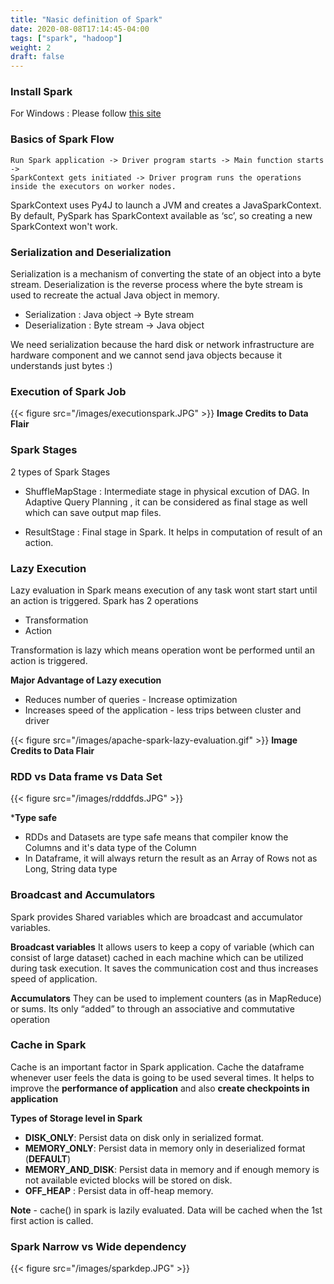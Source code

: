 ```yaml
---
title: "Nasic definition of Spark"
date: 2020-08-08T17:14:45-04:00
tags: ["spark", "hadoop"]
weight: 2
draft: false
---
```


### Install Spark 
For Windows : Please follow [this site](https://phoenixnap.com/kb/install-spark-on-windows-10)

### Basics of Spark Flow 
```
Run Spark application -> Driver program starts -> Main function starts ->  
SparkContext gets initiated -> Driver program runs the operations inside the executors on worker nodes.
```

SparkContext uses Py4J to launch a JVM and creates a JavaSparkContext. 
By default, PySpark has SparkContext available as ‘sc’, so creating a new SparkContext won't work.


### Serialization and Deserialization
Serialization is a mechanism of converting the state of an object into a byte stream. Deserialization is the reverse process where the byte stream is used to recreate the actual Java object in memory.

- Serialization   : Java object -> Byte stream
- Deserialization : Byte stream -> Java object

We need serialization because the hard disk or network infrastructure are hardware component and we cannot send java objects because it understands just bytes :)


### Execution of Spark Job 

{{< figure src="/images/executionspark.JPG" >}}
**Image Credits to Data Flair**


### Spark Stages 
2 types of Spark Stages
- ShuffleMapStage   :   Intermediate stage in physical excution of DAG. 
                        In Adaptive Query Planning , it can be considered as final stage as well which can save output map files.
                        
- ResultStage       :   Final stage in Spark. It helps in computation of result of an action.

### Lazy Execution 

Lazy evaluation in Spark means execution of any task wont start start until an action is triggered.
Spark has 2 operations
- Transformation
- Action

Transformation is lazy which means operation wont be performed until an action is triggered.

**Major Advantage of Lazy execution**
- Reduces number of queries - Increase optimization
- Increases speed of the application - less trips between cluster and driver

{{< figure src="/images/apache-spark-lazy-evaluation.gif" >}}
**Image Credits to Data Flair**

### RDD vs Data frame vs Data Set 

{{< figure src="/images/rdddfds.JPG" >}}

***Type safe**
- RDDs and Datasets are type safe means that compiler know the Columns and it's data type of the Column
- In Dataframe, it will always return the result as an Array of Rows not as Long, String data type

### Broadcast and Accumulators 
Spark provides Shared variables which are broadcast and accumulator variables.

**Broadcast variables**
It allows users to keep a copy of variable (which can consist of large dataset) cached in each machine which can be utilized during task execution.
It saves the communication cost and thus increases speed of application.

**Accumulators**
They can be used to implement counters (as in MapReduce) or sums. 
Its only “added” to through an associative and commutative operation



### Cache in Spark  
Cache is an important factor in Spark application. 
Cache the dataframe whenever user feels the data is going to be used several times.
It helps to improve the **performance of application** and also **create checkpoints in application**

**Types of Storage level in Spark**
- **DISK_ONLY**: Persist data on disk only in serialized format.
- **MEMORY_ONLY**: Persist data in memory only in deserialized format (**DEFAULT**)
- **MEMORY_AND_DISK**: Persist data in memory and if enough memory is not available evicted blocks will be stored on disk.
- **OFF_HEAP** : Persist data in off-heap memory. 

**Note** - cache() in spark is lazily evaluated. Data will be cached when the 1st first action is called.


### Spark Narrow vs Wide dependency
{{< figure src="/images/sparkdep.JPG" >}}

